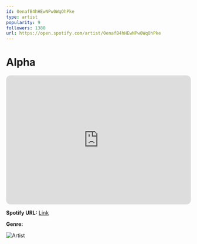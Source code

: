 ```yaml
---
id: 0enafB4hHEwNPw0WqOhPke
type: artist
popularity: 9
followers: 1380
url: https://open.spotify.com/artist/0enafB4hHEwNPw0WqOhPke
---
```

# Alpha

<iframe style="border-radius:12px" src="https://open.spotify.com/embed/artist/0enafB4hHEwNPw0WqOhPke" width="100%" height="352" frameBorder="0" allowfullscreen="" allow="autoplay; clipboard-write; encrypted-media; fullscreen; picture-in-picture" loading="lazy"></iframe>

**Spotify URL:** [Link](https://open.spotify.com/artist/0enafB4hHEwNPw0WqOhPke)

**Genre:** 

![Artist](https://i.scdn.co/image/ab6761610000e5ebbd92c031f415c21e300152cc)
